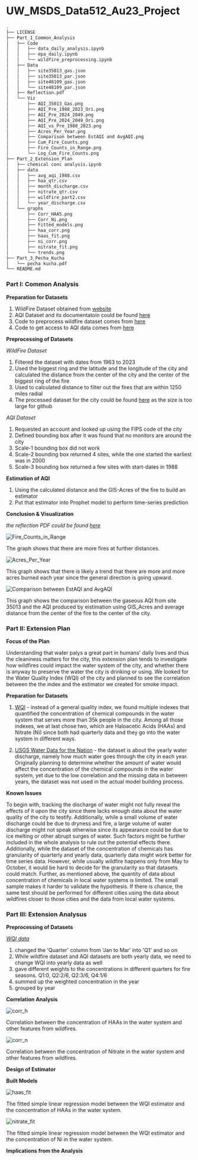 # UW_MSDS_Data512_Au23_Project
```bash
.
├── LICENSE
├── Part_1_Common_Analysis
│   ├── Code
│   │   ├── data_daily_analysis.ipynb
│   │   ├── epa_daily.ipynb
│   │   └── wildfire_preprocessing.ipynb
│   ├── Data
│   │   ├── site35013_gas.json
│   │   ├── site35013_par.json
│   │   ├── site48109_gas.json
│   │   └── site48109_par.json
│   ├── Reflection.pdf
│   └── Viz
│       ├── AQI_35013_Gas.png
│       ├── AQI_Pre_1988_2023_Ori.png
│       ├── AQI_Pre_2024_2049.png
│       ├── AQI_Pre_2024_2049_Ori.png
│       ├── AQI_vs_Pre_1988_2023.png
│       ├── Acres_Per_Year.png
│       ├── Comparison between EstAQI and AvgAQI.png
│       ├── Cum_Fire_Counts.png
│       ├── Fire_Counts_in_Range.png
│       └── Log_Cum_Fire_Counts.png
├── Part_2_Extension_Plan
│   ├── chemical conc analysis.ipynb
│   ├── data
│   │   ├── avg_aqi_1988.csv
│   │   ├── haa_qtr.csv
│   │   ├── month_discharge.csv
│   │   ├── nitrate_qtr.csv
│   │   ├── wildfire_part2.csv
│   │   └── year_discharge.csv
│   └── graphs
│       ├── Corr_HAA5.png
│       ├── Corr_Ni.png
│       ├── Fitted_models.png
│       ├── haa_corr.png
│       ├── haas_fit.png
│       ├── ni_corr.png
│       ├── nitrate_fit.png
│       └── trends.png
├── Part_3_Pecha_Kucha
│   └── pecha kucha.pdf
└── README.md
```
### Part I: Common Analysis

**Preparation for Datasets**

1) WildFire Dataset obtained from [website](https://www.sciencebase.gov/catalog/item/61aa537dd34eb622f699df81)
2) AQI Dataset and its documentatoin could be found [here](https://www.airnow.gov/sites/default/files/2020-05/aqi-technical-assistance-document-sept2018.pdf)
4) Code to preprocess wildfire dataset comes from [here](https://drive.google.com/file/d/1qNI6hji8CvDeBsnLDAhJXvaqf2gcg8UV/view?usp=sharing)
5) Code to get access to AQI data comes from [here](https://drive.google.com/file/d/1bxl9qrb_52RocKNGfbZ5znHVqFDMkUzf/view?usp=sharing)
  

**Preprocessing of Datasets**

*WildFire Dataset*

1) Filtered the dataset with dates from 1963 to 2023
2) Used the biggest ring and the latitude and the longitude of the city and calculated the distance from the center of the city and the center of the biggest ring of the fire
3) Used to calculated distance to filter out the fires that are within 1250 miles radial
4) The processed dataset for the city could be found [here](https://drive.google.com/file/d/1ZDMaTStyK2N215kZe9tSSAifTSfXCAOH/view?usp=drive_link) as the size is too large for github


*AQI Dataset*

1) Requested an account and looked up using the FIPS code of the city
2) Defined bounding box after it was found that no monitors are around the city
3) Scale-1 bounding box did not work
4) Scale-2 bounding box returned 4 sites, while the one started the earliest was in 2000
5) Scale-3 bounding box returned a few sites with start-dates in 1988

**Estimation of AQI**

1) Using the calculated distance and the GIS-Acres of the fire to build an estimator
2) Put that estimator into Prophet model to perform time-series prediction


**Conclusion & Visualization**

*the reflection PDF could be found [here](https://github.com/hww1999/UW_MSDS_Data512_Au23_Project/blob/main/Part_1_Common_Analysis/Reflection.pdf)*

![Fire_Counts_in_Range](https://github.com/hww1999/UW_MSDS_Data512_Au23_Project/assets/50925030/ad9b035b-be89-4fcd-9134-dcb8b8efe08d)

The graph shows that there are more fires at further distances.

![Acres_Per_Year](https://github.com/hww1999/UW_MSDS_Data512_Au23_Project/assets/50925030/bd7a40b2-ed27-4ca5-8591-3dde85622c1d)

This graph shows that there is likely a trend that there are more and more acres burned each year since the general direction is going upward.

![Comparison between EstAQI and AvgAQI](https://github.com/hww1999/UW_MSDS_Data512_Au23_Project/assets/50925030/ffd49411-4abc-4c35-8442-af6945fefed7)

This graph shows the comparison between the gaseous AQI from site 35013 and the AQI produced by eistimation using GIS_Acres and average distance from the center of the fire to the center of the city.

### Part II: Extension Plan

**Focus of the Plan**

Understanding that water palys a great part in humans' daily lives and thus the cleaniness matters for the city, this extension plan tends to investigate how wildfires could impact the water system of the city, and whether there is anyway to preserve the water the city is drinking or using. We looked for the Water Quality Index (WQI) of the city and planned to see the correlation between the the index and the estimator we created for smoke impact.

**Preparation for Datasets**

1) [WQI](nmtracking.doh.nm.gov/dataportal/query/Index.html) - instead of a general quality index, we found multiple indexes that quantified the concentration of chemical compounds in the water system that serves more than 35k people in the city. Among all those indexes, we at last chose two, which are Haloacetic Acids (HAAs) and Nitrate (Ni) since both had quarterly data and they go into the water system in different ways.

2) [USGS Water Data for the Nation](nwis.waterdata.usgs.gov/nwis) - the dataset is about the yearly water discharge, namely how much water goes through the city in each year. Originally planning to determine whether the amount of water would affect the concentration of the chemical compounds in the water system, yet due to the low correlation and the missing data in between years, the dataset was not used in the actual model building process.

**Known Issues**

To begin with, tracking the discharge of water might not fully reveal the effects of it upon the city since there lacks enough data about the water quality of the city to testify. Additionally, while a small volume of water discharge could be due to dryness and fire, a large volume of water discharge might not speak otherwise since its appearance could be due to ice melting or other abrupt surges of water. Such factors might be further included in the whole analysis to rule out the potential effects there.
Additionally, while the dataset of the concentration of chemicals has granularity of quarterly and yearly data, quarterly data might work better for time series data. However, while usually wildfire happens only from May to October, it would be hard to decide for the granularity so that datasets could match. Further, as mentioned above, the quantity of data about concentration of chemicals in local water systems is limited. The small sample makes it harder to validate the hypothesis. If there is chance, the same test should be performed for different cities using the data about wildfires closer to those cities and the data from local water systems.


### Part III: Extension Analysus

**Preprocessing of Datasets**

*[WQI data](nmtracking.doh.nm.gov/dataportal/query/Index.html)*

1) changed the 'Quarter' column from 'Jan to Mar' into 'Q1' and so on
2) While wildfire dataset and AQI datasets are both yearly data, we need to change WQI into yearly data as well
3) gave different weights to the concentrations in different quarters for fire seasons. Q1:0, Q2:2/6, Q2:3/6, Q4:1/6
4) summed up the weighted concentration in the year
5) grouped by year

**Correlation Analysis**

![corr_h](https://github.com/hww1999/UW_MSDS_Data512_Au23_Project/assets/50925030/96c768cc-0b7c-48c1-bddd-12d3f9eb868f)

Correlation between the concentration of HAAs in the water system and other features from wildfires.

![corr_n](https://github.com/hww1999/UW_MSDS_Data512_Au23_Project/assets/50925030/7ce0a3b2-6e72-450c-b259-805380d32335)

Correlation between the concentration of Nitrate in the water system and other features from wildfires.


**Design of Estimator**



**Built Models**

![haas_fit](https://github.com/hww1999/UW_MSDS_Data512_Au23_Project/assets/50925030/eb5d3411-026c-472d-9f18-3ec5ee1aaa7b)

The fitted simple linear regression model between the WQI estimator and the concentration of HAAs in the water system.

![nitrate_fit](https://github.com/hww1999/UW_MSDS_Data512_Au23_Project/assets/50925030/c2d085cd-a39f-40ae-8162-6bb4aeb457da)

The fitted simple linear regression model between the WQI estimator and the concentration of Ni in the water system.

**Implications from the Analysis**
